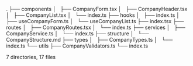 .
├── components
│   ├── CompanyForm.tsx
│   ├── CompanyHeader.tsx
│   ├── CompanyList.tsx
│   └── index.ts
├── hooks
│   ├── index.ts
│   ├── useCompanyForm.ts
│   └── useCompanyList.ts
├── index.tsx
├── routes
│   ├── CompanyRoutes.tsx
│   └── index.ts
├── services
│   ├── CompanyService.ts
│   └── index.ts
├── structure
│   └── CompanyStructure.md
├── types
│   ├── CompanyTypes.ts
│   └── index.ts
└── utils
    ├── CompanyValidators.ts
    └── index.ts

7 directories, 17 files
